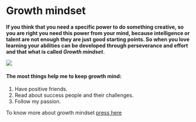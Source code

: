 # Growth mindset

**If you think that you need a specific power to do something creative, so you are right you need this power from your mind, because intelligence or talent are not enough they are just good starting points.
So when you love learning  your abilities can be developed through perseverance and effort and that what is called *Growth mindset*.**
<!--blank line-->
![](https://knilt.arcc.albany.edu/images/2/2e/GrowthMindset2.png)

<!--blank line-->
#### The most things help me to keep growth mind:
1. Have positive friends.
2. Read about success people and their challenges. 
3. Follow my passion.

To know more about growth mindset [press here](https://www.atlassian.com/blog/inside-atlassian/growth-mindset)

